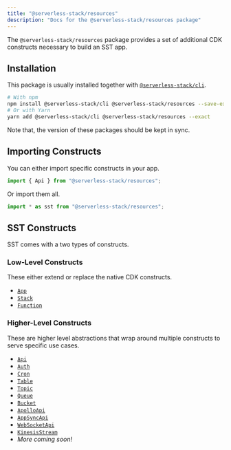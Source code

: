 ```yaml
---
title: "@serverless-stack/resources"
description: "Docs for the @serverless-stack/resources package"
---
```


The `@serverless-stack/resources` package provides a set of additional CDK constructs necessary to build an SST app.

## Installation

This package is usually installed together with [`@serverless-stack/cli`](cli.md).

```bash
# With npm
npm install @serverless-stack/cli @serverless-stack/resources --save-exact
# Or with Yarn
yarn add @serverless-stack/cli @serverless-stack/resources --exact
```

Note that, the version of these packages should be kept in sync.

## Importing Constructs

You can either import specific constructs in your app.

```js
import { Api } from "@serverless-stack/resources";
```

Or import them all.

```js
import * as sst from "@serverless-stack/resources";
```

## SST Constructs

SST comes with a two types of constructs.

### Low-Level Constructs

These either extend or replace the native CDK constructs.

- [`App`](../constructs/App.md)
- [`Stack`](../constructs/Stack.md)
- [`Function`](../constructs/Function.md)

### Higher-Level Constructs

These are higher level abstractions that wrap around multiple constructs to serve specific use cases.

- [`Api`](../constructs/Api.md)
- [`Auth`](../constructs/Auth.md)
- [`Cron`](../constructs/Cron.md)
- [`Table`](../constructs/Table.md)
- [`Topic`](../constructs/Topic.md)
- [`Queue`](../constructs/Queue.md)
- [`Bucket`](../constructs/Bucket.md)
- [`ApolloApi`](../constructs/ApolloApi.md)
- [`AppSyncApi`](../constructs/AppSyncApi.md)
- [`WebSocketApi`](../constructs/WebSocketApi.md)
- [`KinesisStream`](../constructs/KinesisStream.md)
- _More coming soon!_

